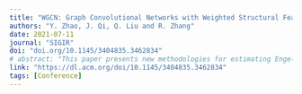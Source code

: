 ```yaml
---
title: "WGCN: Graph Convolutional Networks with Weighted Structural Features"
authors: "Y. Zhao, J. Qi, Q. Liu and R. Zhang"
date: 2021-07-11
journal: "SIGIR"
doi: "doi.org/10.1145/3404835.3462834"
# abstract: "This paper presents new methodologies for estimating Engel curves using nonparametric regression techniques..."
link: "https://dl.acm.org/doi/10.1145/3404835.3462834"
tags: [Conference]
---
```

